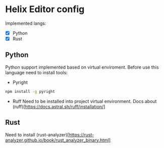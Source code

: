 # Helix Editor config

Implemented langs:
- [x] Python
- [x] Rust

## Python

Python support implemented based on virtual enviroment. Before use this language need to install tools:

- Pyright

```bash
npm install -g pyright
```

- Ruff
Need to be installed into project virtual environment. Docs about (ruff)[https://docs.astral.sh/ruff/installation/]

## Rust

Need to install (rust-analyzer)[https://rust-analyzer.github.io/book/rust_analyzer_binary.html]
